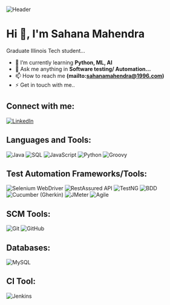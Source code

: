 ![Header](https://drive.google.com/uc?export=view&id=1QWnPmazDXkd-pqqm4oDBB39B0ybxvGjo)

# Hi 👋, I'm Sahana Mahendra

Graduate Illinois Tech student...

- 🚀 I’m currently learning **Python, ML, AI**
- 💬 Ask me anything in **Software testing/ Automation...**
- 📫 How to reach me **(mailto:sahanamahendra@1996.com)**
- ⚡ Get in touch with me..

## Connect with me:
[![LinkedIn](https://img.shields.io/badge/LinkedIn-blue?style=for-the-badge&logo=linkedin)](https://www.linkedin.com/in/sahana-mahendra/)


## Languages and Tools:
![Java](https://img.shields.io/badge/Java-ED8B00?style=for-the-badge&logo=java&logoColor=white)
![SQL](https://img.shields.io/badge/SQL-4479A1?style=for-the-badge&logo=sql&logoColor=white)
![JavaScript](https://img.shields.io/badge/JavaScript-323330?style=for-the-badge&logo=javascript&logoColor=F7DF1E)
![Python](https://img.shields.io/badge/Python-3776AB?style=for-the-badge&logo=python&logoColor=white)
![Groovy](https://img.shields.io/badge/Groovy-4298B8?style=for-the-badge&logo=apache-groovy&logoColor=white)

## Test Automation Frameworks/Tools:
![Selenium WebDriver](https://img.shields.io/badge/Selenium%20WebDriver-43B02A?style=for-the-badge&logo=selenium&logoColor=white)
![RestAssured API](https://img.shields.io/badge/RestAssured%20API-4EA94B?style=for-the-badge&logo=rest-assured&logoColor=white)
![TestNG](https://img.shields.io/badge/TestNG-FF6F00?style=for-the-badge&logo=testng&logoColor=white)
![BDD](https://img.shields.io/badge/BDD-04C38E?style=for-the-badge&logo=behave&logoColor=white)
![Cucumber (Gherkin)](https://img.shields.io/badge/Cucumber%20(Gherkin)-23D96C?style=for-the-badge&logo=cucumber&logoColor=white)
![JMeter](https://img.shields.io/badge/JMeter-D22128?style=for-the-badge&logo=apache-jmeter&logoColor=white)
![Agile](https://img.shields.io/badge/Agile-ff69b4?style=for-the-badge&logo=agile&logoColor=white)

## SCM Tools:
![Git](https://img.shields.io/badge/Git-F05032?style=for-the-badge&logo=git&logoColor=white)
![GitHub](https://img.shields.io/badge/GitHub-181717?style=for-the-badge&logo=github&logoColor=white)

## Databases:
![MySQL](https://img.shields.io/badge/MySQL-4479A1?style=for-the-badge&logo=mysql&logoColor=white)

## CI Tool:
![Jenkins](https://img.shields.io/badge/Jenkins-D24939?style=for-the-badge&logo=jenkins&logoColor=white)

